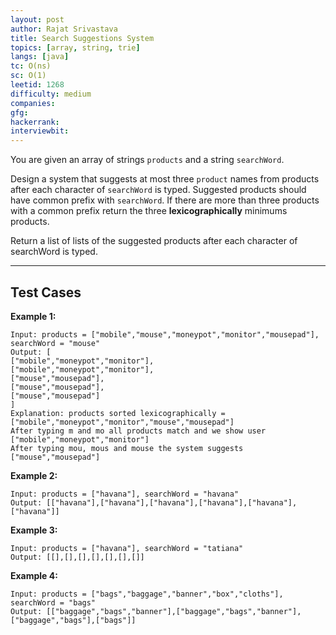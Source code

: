 ```yaml
---
layout: post
author: Rajat Srivastava
title: Search Suggestions System
topics: [array, string, trie]
langs: [java]
tc: O(ns)
sc: O(1)
leetid: 1268
difficulty: medium
companies: 
gfg: 
hackerrank: 
interviewbit: 
---
```


You are given an array of strings `products` and a string `searchWord`.

Design a system that suggests at most three `product` names from products after each character of `searchWord` is typed. 
Suggested products should have common prefix with `searchWord`. 
If there are more than three products with a common prefix return the three **lexicographically** minimums products.

Return a list of lists of the suggested products after each character of searchWord is typed.

---

## Test Cases

**Example 1:** 
```
Input: products = ["mobile","mouse","moneypot","monitor","mousepad"], searchWord = "mouse"
Output: [
["mobile","moneypot","monitor"],
["mobile","moneypot","monitor"],
["mouse","mousepad"],
["mouse","mousepad"],
["mouse","mousepad"]
]
Explanation: products sorted lexicographically = ["mobile","moneypot","monitor","mouse","mousepad"]
After typing m and mo all products match and we show user ["mobile","moneypot","monitor"]
After typing mou, mous and mouse the system suggests ["mouse","mousepad"]
```

**Example 2:** 
```
Input: products = ["havana"], searchWord = "havana"
Output: [["havana"],["havana"],["havana"],["havana"],["havana"],["havana"]]
```

**Example 3:**
```
Input: products = ["havana"], searchWord = "tatiana"
Output: [[],[],[],[],[],[],[]]
```

**Example 4:**
```
Input: products = ["bags","baggage","banner","box","cloths"], searchWord = "bags"
Output: [["baggage","bags","banner"],["baggage","bags","banner"],["baggage","bags"],["bags"]]
```